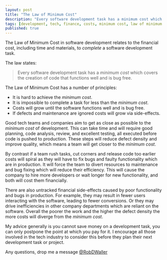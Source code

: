 ```yaml
---
layout: post
title: "The Law of Minimum Cost"
description: "Every software development task has a minimum cost which covers the creation of code that functions well and is bug free."
tags: [development, tech, finance, costs, minimum cost, law of minimum cost]
published: true
---
```

The Law of Minimum Cost in software development relates to the financial cost, including time and materials, to *complete* a software development task.

The law states:

> Every software development task has a *minimum cost* which covers the creation of code that functions well and is bug free.

The Law of Minimum Cost has a number of principles:

- It is hard to achieve the *minimum cost*.
- It is impossible to complete a task for less than the *minimum cost*.
- Costs will grow until the software functions well and is bug free.
- If defects and maintenance are ignored costs will grow via side-effects.

Good tech teams and companies aim to get as close as possible to the *minimum cost* of development. This can take time and will require good planning, code analysis, review, and excellent testing, all executed before code is pushed to production. These steps will reduce defect density and improve quality, which means a team will get closer to the *minimum cost*.  

By contrast if a team rush tasks, cut corners and release code too earlier costs will spiral as they will have to fix bugs and faulty functionality which are in production. It will force the team to divert resources to maintenance and bug fixing which will reduce their efficiency. This will cause the company to hire more developers or wait longer for new functionality, and both will cost them financially.

There are also untracked financial side-effects caused by poor functionality and bugs in production. For example, they may result in fewer users interacting with the software, leading to fewer conversions. Or they may drive inefficiencies in other company departments which are reliant on the software. Overall the poorer the work and the higher the defect density the more costs will diverge from the *minimum cost*.

My advice generally is you cannot save money on a development task, you can only postpone the point at which you pay for it. I encourage all those involved in the tech industry to consider this before they plan their next development task or project.

Any questions, drop me a message [@RobDWaller](https://twitter.com/RobDWaller)
